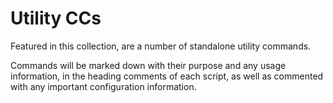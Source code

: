 # Utility CCs
Featured in this collection, are a number of standalone utility commands.

Commands will be marked down with their purpose and any usage information, in the heading comments of each script, as well as commented with any important configuration information.
